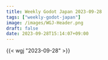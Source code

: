 ```yaml
---
title: Weekly Godot Japan 2023-09-28
tags: ["weekly-godot-japan"]
image: /images/WGJ-Header.png
draft: false
date: 2023-09-28T15:14:07+09:00
---
```


{{< wgj "2023-09-28" >}}
